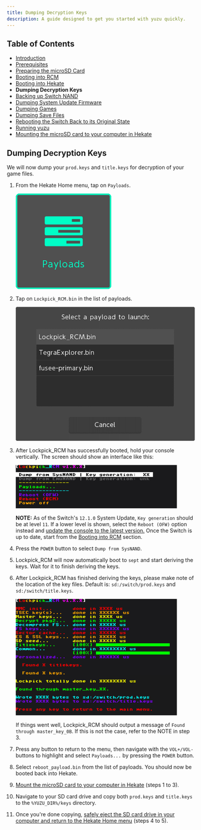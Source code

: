 ```yaml
---
title: Dumping Decryption Keys
description: A guide designed to get you started with yuzu quickly.
---
```


## Table of Contents

* [Introduction](../)
* [Prerequisites](../prerequisites)
* [Preparing the microSD Card](../prepare-sd-card)
* [Booting into RCM](../boot-to-rcm)
* [Booting into Hekate](../boot-to-hekate)
* **Dumping Decryption Keys**
* [Backing up Switch NAND](../nand-backup)
* [Dumping System Update Firmware](../dump-firmware)
* [Dumping Games](../dump-games)
* [Dumping Save Files](../dump-saves)
* [Rebooting the Switch Back to its Original State](../reboot-to-stock)
* [Running yuzu](../running-yuzu)
* [Mounting the microSD card to your computer in Hekate](../hekate-ums)

## Dumping Decryption Keys

We will now dump your `prod.keys` and `title.keys` for decryption of your game files.

1. From the Hekate Home menu, tap on `Payloads`.

    ![Payloads option](payloads_option.png)
2. Tap on `Lockpick_RCM.bin` in the list of payloads.

    ![Lockpick_RCM selection](lockpick.png)
3. After Lockpick_RCM has successfully booted, hold your console vertically. The screen should show an interface like this:

    ![Dump from SysNAND](dump_sysnand.png)

    **NOTE:** As of the Switch's `12.1.0` System Update, `Key generation`  should be at level `11`. If a lower level is shown, select the `Reboot (OFW)` option instead and [update the console to the latest version.](https://en-americas-support.nintendo.com/app/answers/detail/a_id/22418/~/how-to-perform-a-system-update) Once the Switch is up to date, start from the [Booting into RCM](../boot-to-rcm) section.
4. Press the `POWER` button to select `Dump from SysNAND`.
5. Lockpick_RCM will now automatically boot to `sept` and start deriving the keys. Wait for it to finish deriving the keys.
6. After Lockpick_RCM has finished deriving the keys, please make note of the location of the key files. Default is: `sd:/switch/prod.keys` and `sd:/switch/title.keys`.

    ![Key derivation](key_derivation.png)

    If things went well, Lockpick_RCM should output a message of `Found through master_key_0B`. If this is not the case, refer to the NOTE in step 3.
7. Press any button to return to the menu, then navigate with the `VOL+/VOL-` buttons to highlight and select `Payloads...` by pressing the `POWER` button.
8. Select `reboot_payload.bin` from the list of payloads. You should now be booted back into Hekate.
9. [Mount the microSD card to your computer in Hekate](../hekate-ums) (steps 1 to 3).
10. Navigate to your SD card drive and copy both `prod.keys` and `title.keys` to the `%YUZU_DIR%/keys` directory.
11. Once you're done copying, [safely eject the SD card drive in your computer and return to the Hekate Home menu](../hekate-ums) (steps 4 to 5).
